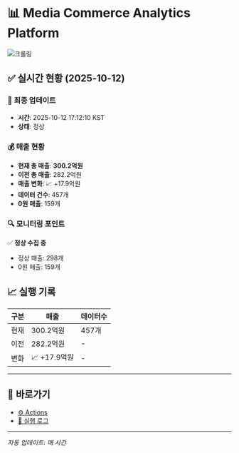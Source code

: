 # 📊 Media Commerce Analytics Platform

![크롤링](https://img.shields.io/badge/크롤링-정상-green)

## ✅ 실시간 현황 (2025-10-12)

### 📍 최종 업데이트
- **시간**: 2025-10-12 17:12:10 KST
- **상태**: 정상

### 💰 매출 현황
- **현재 총 매출**: **300.2억원**
- **이전 총 매출**: 282.2억원
- **매출 변화**: 📈 +17.9억원
- **데이터 건수**: 457개
- **0원 매출**: 159개

### 🔍 모니터링 포인트

✅ **정상 수집 중**
- 정상 매출: 298개
- 0원 매출: 159개


## 📈 실행 기록

| 구분 | 매출 | 데이터수 |
|------|------|----------|
| 현재 | 300.2억원 | 457개 |
| 이전 | 282.2억원 | - |
| 변화 | 📈 +17.9억원 | - |

---

## 🔗 바로가기

- [⚙️ Actions](../../actions)
- [📝 실행 로그](../../actions/workflows/daily_scraping.yml)

---

*자동 업데이트: 매 시간*
